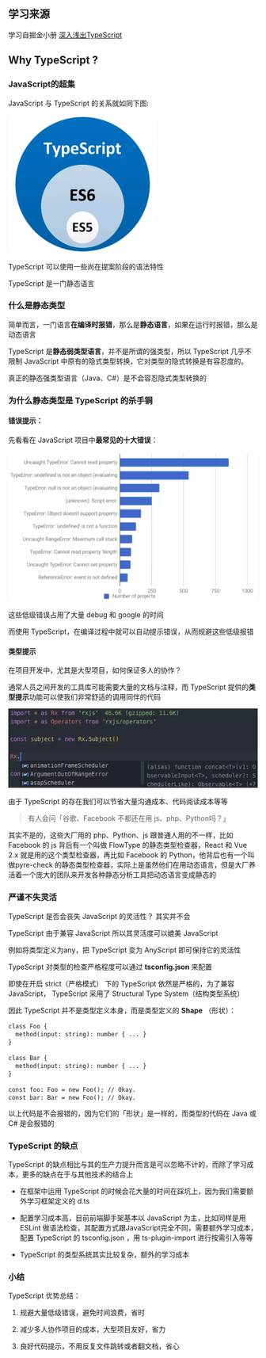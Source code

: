 ## 学习来源

学习自掘金小册 [深入浅出TypeScript](https://juejin.im/book/5da08714518825520e6bb810)

## Why TypeScript ?

### JavaScript的超集

JavaScript 与 TypeScript 的关系就如同下图:

![Alt text](imgs/01-01.png)

TypeScript 可以使用一些尚在提案阶段的语法特性

TypeScript 是一门静态语言

### 什么是静态类型

简单而言，一门语言**在编译时报错**，那么是**静态语言**，如果在运行时报错，那么是动态语言

TypeScript 是**静态弱类型语言**，并不是所谓的强类型，所以 TypeScript 几乎不限制 JavaScript 中原有的隐式类型转换，它对类型的隐式转换是有容忍度的。

真正的静态强类型语言（Java、C#）是不会容忍隐式类型转换的

### 为什么静态类型是 TypeScript 的杀手锏

#### 错误提示：

先看看在 JavaScript 项目中**最常见的十大错误**：

![Alt text](imgs/01-02.png)

这些低级错误占用了大量 debug 和 google 的时间

而使用 TypeScript，在编译过程中就可以自动提示错误，从而规避这些低级报错

#### 类型提示

在项目开发中，尤其是大型项目，如何保证多人的协作？

通常人员之间开发的工具库可能需要大量的文档与注释，而 TypeScript 提供的**类型提示**功能可以使我们非常舒适的调用同伴的代码

![Alt text](imgs/01-03.png)

由于 TypeScript 的存在我们可以节省大量沟通成本、代码阅读成本等等

> 有人会问「谷歌、Facebook 不都还在用 js、php、Python吗？」

其实不是的，这些大厂用的 php、Python、js 跟普通人用的不一样，比如 Facebook 的 js 背后有一个叫做 FlowType 的静态类型检查器，React 和 Vue 2.x 就是用的这个类型检查器，再比如 Facebook 的 Python，他背后也有一个叫做pyre-check 的静态类型检查器，实际上是虽然他们在用动态语言，但是大厂养活着一个庞大的团队来开发各种静态分析工具把动态语言变成静态的

### 严谨不失灵活

TypeScript 是否会丧失 JavaScript 的灵活性？ 其实并不会

TypeScript 由于兼容 JavaScript 所以其灵活度可以媲美 JavaScript

例如将类型定义为any，把 TypeScript 变为 AnyScript 即可保持它的灵活性

TypeScript 对类型的检查严格程度可以通过 **tsconfig.json** 来配置

即使在开启 strict（严格模式） 下的 TypeScript 依然是严格的，为了兼容 JavaScript， TypeScript 采用了 Structural Type System（结构类型系统）

因此 TypeScript 并不是类型定义本身，而是类型定义的 **Shape** （形状）：

    class Foo {
      method(input: string): number { ... }
    }
    
    class Bar {
      method(input: string): number { ... }
    }
    
    const foo: Foo = new Foo(); // Okay.
    const bar: Bar = new Foo(); // Okay.
    
以上代码是不会报错的，因为它们的「形状」是一样的，而类型的代码在 Java 或 C# 是会报错的

### TypeScript 的缺点

TypeScript 的缺点相比与其的生产力提升而言是可以忽略不计的，而除了学习成本，更多的缺点在于与其他技术的结合上

- 在框架中运用 TypeScript 的时候会花大量的时间在踩坑上，因为我们需要额外学习框架定义的 d.ts

- 配置学习成本高，目前前端脚手架基本以 JavaScript 为主，比如同样是用 ESLint 做语法检查，其配置方式跟JavaScript完全不同，需要额外学习成本，配置 TypeScript 的 tsconfig.json ，用 ts-plugin-import 进行按需引入等等

- TypeScript 的类型系统其实比较复杂，额外的学习成本

### 小结

TypeScript 优势总结：

1. 规避大量低级错误，避免时间浪费，省时

2. 减少多人协作项目的成本，大型项目友好，省力

3. 良好代码提示，不用反复文件跳转或者翻文档，省心
